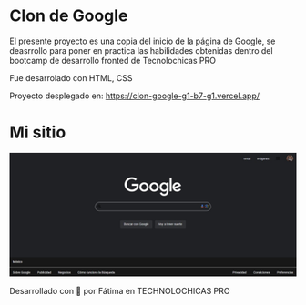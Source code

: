 # Clon de Google

El presente proyecto es una copia del inicio de la página de Google, se deasrrollo para poner en practica las habilidades obtenidas dentro del bootcamp de desarrollo fronted de Tecnolochicas PRO

Fue desarrolado con HTML, CSS

Proyecto desplegado en: https://clon-google-g1-b7-g1.vercel.app/

# Mi sitio

![sitio](assets/readme/1.jfif)


Desarrollado con 💜 por Fátima en TECHNOLOCHICAS PRO